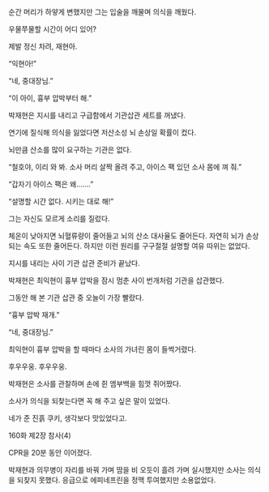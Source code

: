 순간 머리가 하얗게 변했지만 그는 입술을 깨물며 의식을 깨웠다.

우물쭈물할 시간이 어디 있어?

제발 정신 차려, 재현아.

“익현아!”

“네, 중대장님.”

“이 아이, 흉부 압박부터 해.”

박재현은 지시를 내리고 구급함에서 기관삽관 세트를 꺼냈다.

연기에 질식해 의식을 잃었다면 저산소성 뇌 손상일 확률이 컸다.

뇌만큼 산소를 많이 요구하는 기관은 없다.

“철호야, 이리 와 봐. 소사 머리 살짝 올려 주고, 아이스 팩 있던 소사 몸에 껴 줘.”

“갑자기 아이스 팩은 왜…….”

“설명할 시간 없다. 시키는 대로 해!”

그는 자신도 모르게 소리를 질렀다.

체온이 낮아지면 뇌혈류량이 줄어들고 뇌의 산소 대사율도 줄어든다. 자연히 뇌가 손상되는 속도 또한 줄어든다. 하지만 이런 원리를 구구절절 설명할 여유 따위는 없었다.

지시를 내리는 사이 기관 삽관 준비가 끝났다.

박재현은 최익현이 흉부 압박을 잠시 멈춘 사이 번개처럼 기관을 삽관했다.

그동안 해 본 기관 삽관 중 오늘이 가장 빨랐다.

“흉부 압박 재개.”

“네, 중대장님.”

최익현이 흉부 압박을 할 때마다 소사의 가녀린 몸이 들썩거렸다.

후우우웅. 후우우웅.

박재현은 소사를 관찰하며 손에 쥔 엠부백을 힘껏 쥐어짰다.

소사가 의식을 되찾는다면 꼭 해 주고 싶은 말이 있었다.

네가 준 진흙 쿠키, 생각보다 맛있었다고.

160화 제2장 참사(4)

CPR을 20분 동안 이어졌다.

박재현과 의무병이 자리를 바꿔 가며 땀을 비 오듯이 흘려 가며 실시했지만 소사는 의식을 되찾지 못했다. 응급으로 에피네프린을 정맥 투여했지만 소용없었다.